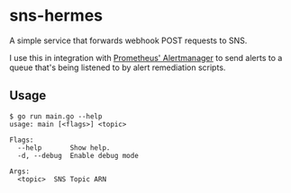 # sns-hermes

A simple service that forwards webhook POST requests to SNS.

I use this in integration with [Prometheus' Alertmanager](http://prometheus.io/docs/alerting/alertmanager/)
to send alerts to a queue that's being listened to by alert remediation scripts.

## Usage

```
$ go run main.go --help
usage: main [<flags>] <topic>

Flags:
  --help       Show help.
  -d, --debug  Enable debug mode

Args:
  <topic>  SNS Topic ARN
```
